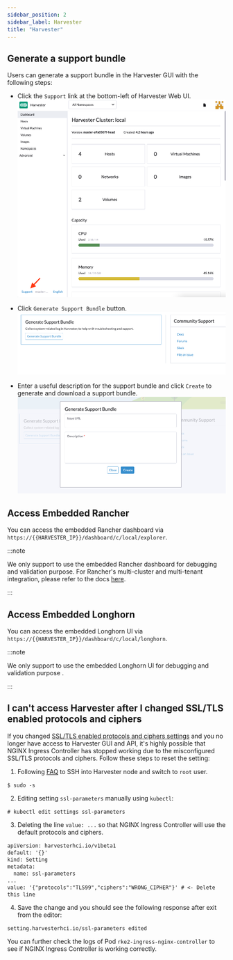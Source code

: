 ```yaml
---
sidebar_position: 2
sidebar_label: Harvester
title: "Harvester"
---
```


<head>
  <link rel="canonical" href="https://docs.harvesterhci.io/v1.2/troubleshooting/harvester"/>
</head>

## Generate a support bundle

Users can generate a support bundle in the Harvester GUI with the following steps:

- Click the `Support` link at the bottom-left of Harvester Web UI.
    ![](/img/v1.0/troubleshooting/harvester-sb-support-link.png)

- Click `Generate Support Bundle` button.
    ![](/img/v1.0/troubleshooting/harvester-sb-support-button.png)

- Enter a useful description for the support bundle and click `Create` to generate and download a support bundle.
    ![](/img/v1.0/troubleshooting/harvester-sb-support-modal.png)

## Access Embedded Rancher

You can access the embedded Rancher dashboard via `https://{{HARVESTER_IP}}/dashboard/c/local/explorer`.

:::note

We only support to use the embedded Rancher dashboard for debugging and validation purpose.
For Rancher's multi-cluster and multi-tenant integration, please refer to the docs [here](../rancher/rancher-integration.md).

:::

## Access Embedded Longhorn

You can access the embedded Longhorn UI via `https://{{HARVESTER_IP}}/dashboard/c/local/longhorn`.

:::note

We only support to use the embedded Longhorn UI for debugging and validation purpose .

:::

## I can't access Harvester after I changed SSL/TLS enabled protocols and ciphers

If you changed
[SSL/TLS enabled protocols and ciphers settings](../settings/settings.md#ssl-parameters)
and you no longer have access to Harvester GUI and API,
it's highly possible that NGINX Ingress Controller has stopped working due to the misconfigured SSL/TLS protocols and ciphers.
Follow these steps to reset the setting:

1. Following [FAQ](../faq.md) to SSH into Harvester node and switch to `root` user.
```
$ sudo -s
```
2. Editing setting `ssl-parameters` manually using `kubectl`:
```
# kubectl edit settings ssl-parameters
```
3. Deleting the line `value: ...` so that NGINX Ingress Controller
will use the default protocols and ciphers.
```
apiVersion: harvesterhci.io/v1beta1
default: '{}'
kind: Setting
metadata:
  name: ssl-parameters
...
value: '{"protocols":"TLS99","ciphers":"WRONG_CIPHER"}' # <- Delete this line
```
4. Save the change and you should see the following response after exit from the editor:
```
setting.harvesterhci.io/ssl-parameters edited
```

You can further check the logs of Pod `rke2-ingress-nginx-controller` to see if NGINX Ingress Controller is working correctly.
